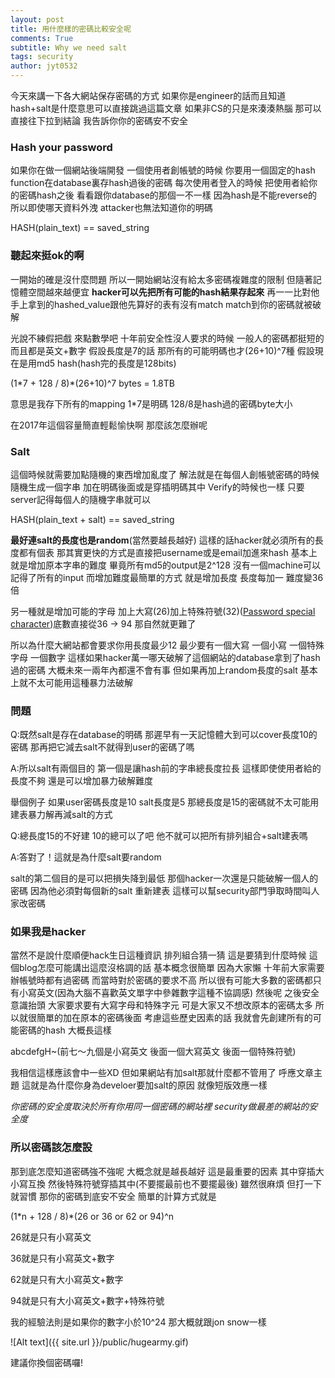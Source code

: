 ```yaml
---
layout: post
title: 用什麼樣的密碼比較安全呢
comments: True 
subtitle: Why we need salt
tags: security
author: jyt0532
---
```


今天來講一下各大網站保存密碼的方式 
如果你是engineer的話而且知道hash+salt是什麼意思可以直接跳過這篇文章
如果非CS的只是來湊湊熱腦 那可以直接往下拉到結論 
我告訴你你的密碼安不安全

### Hash your password

如果你在做一個網站後端開發 一個使用者創帳號的時候 
你要用一個固定的hash function在database裏存hash過後的密碼
每次使用者登入的時候 
把使用者給你的密碼hash之後
看看跟你database的那個一不一樣 因為hash是不能reverse的 
所以即使哪天資料外洩 attacker也無法知道你的明碼 

HASH(plain_text) == saved_string

### 聽起來挺ok的啊

一開始的確是沒什麼問題 所以一開始網站沒有給太多密碼複雜度的限制
但隨著記憶體空間越來越便宜 **hacker可以先把所有可能的hash結果存起來**
再一一比對他手上拿到的hashed_value跟他先算好的表有沒有match 
match到你的密碼就被破解

光說不練假把戲 來點數學吧 
十年前安全性沒人要求的時候 一般人的密碼都挺短的而且都是英文+數字 
假設長度是7的話
那所有的可能明碼也才(26+10)^7種 假設現在是用md5 hash(hash完的長度是128bits)

(1\*7 + 128 / 8)\*(26+10)^7 bytes = 1.8TB

意思是我存下所有的mapping 1*7是明碼 128/8是hash過的密碼byte大小

在2017年這個容量簡直輕鬆愉快啊 那麼該怎麼辦呢

### Salt

這個時候就需要加點隨機的東西增加亂度了 解法就是在每個人創帳號密碼的時候 隨機生成一個字串 加在明碼後面或是穿插明碼其中
Verify的時候也一樣 只要server記得每個人的隨機字串就可以

HASH(plain_text + salt) == saved_string

**最好連salt的長度也是random**(當然要越長越好) 這樣的話hacker就必須所有的長度都有個表
那其實更快的方式是直接把username或是email加進來hash
基本上就是增加原本字串的難度 畢竟所有md5的output是2^128 沒有一個machine可以記得了所有的input
而增加難度最簡單的方式 就是增加長度 長度每加一 難度變36倍 

另一種就是增加可能的字母 加上大寫(26)加上特殊符號(32)([Password special character](https://www.owasp.org/index.php/Password_special_characters))底數直接從36 -> 94 那自然就更難了

所以為什麼大網站都會要求你用長度最少12 最少要有一個大寫 一個小寫 一個特殊字母 一個數字
這樣如果hacker萬一哪天破解了這個網站的database拿到了hash過的密碼 大概未來一兩年內都還不會有事
但如果再加上random長度的salt 基本上就不太可能用這種暴力法破解

### 問題

Q:既然salt是存在database的明碼 那遲早有一天記憶體大到可以cover長度10的密碼 
那再把它減去salt不就得到user的密碼了嗎

A:所以salt有兩個目的 第一個是讓hash前的字串總長度拉長 這樣即使使用者給的長度不夠 還是可以增加暴力破解難度 

舉個例子 如果user密碼長度是10 salt長度是5 那總長度是15的密碼就不太可能用建表暴力解再減salt的方式

Q:總長度15的不好建 10的總可以了吧 他不就可以把所有排列組合+salt建表嗎

A:答對了！這就是為什麼salt要random 

salt的第二個目的是可以把損失降到最低 那個hacker一次還是只能破解一個人的密碼
因為他必須對每個新的salt 重新建表 這樣可以幫security部門爭取時間叫人家改密碼

### 如果我是hacker

當然不是說什麼順便hack生日這種資訊 排列組合猜一猜 這是要猜到什麼時候 
這個blog怎麼可能講出這麼沒格調的話
基本概念很簡單 因為大家懶 十年前大家需要辦帳號時都有過密碼 而當時對於密碼的要求不高
所以很有可能大多數的密碼都只有小寫英文(因為大腦不喜歡英文單字中參雜數字這種不協調感)
然後呢 之後安全意識抬頭 大家要求要有大寫字母和特殊字元 可是大家又不想改原本的密碼太多
所以就很簡單的加在原本的密碼後面
考慮這些歷史因素的話
我就會先創建所有的可能密碼的hash 大概長這樣

abcdefgH~(前七～九個是小寫英文 後面一個大寫英文 後面一個特殊符號)

我相信這樣應該會中一些XD 但如果網站有加salt那就什麼都不管用了
呼應文章主題 這就是為什麼你身為develoer要加salt的原因
就像短版效應一樣

*你密碼的安全度取決於所有你用同一個密碼的網站裡 security做最差的網站的安全度*

###  所以密碼該怎麼設

那到底怎麼知道密碼強不強呢
大概念就是越長越好 這是最重要的因素 
其中穿插大小寫互換 然後特殊符號穿插其中(不要擺最前也不要擺最後)
雖然很麻煩 但打一下就習慣
那你的密碼到底安不安全 簡單的計算方式就是

(1\*n + 128 / 8)\*(26 or 36 or 62 or 94)^n

26就是只有小寫英文 

36就是只有小寫英文+數字

62就是只有大小寫英文+數字

94就是只有大小寫英文+數字+特殊符號

我的經驗法則是如果你的數字小於10^24 那大概就跟jon snow一樣

![Alt text]({{ site.url }}/public/hugearmy.gif)

建議你換個密碼囉!
